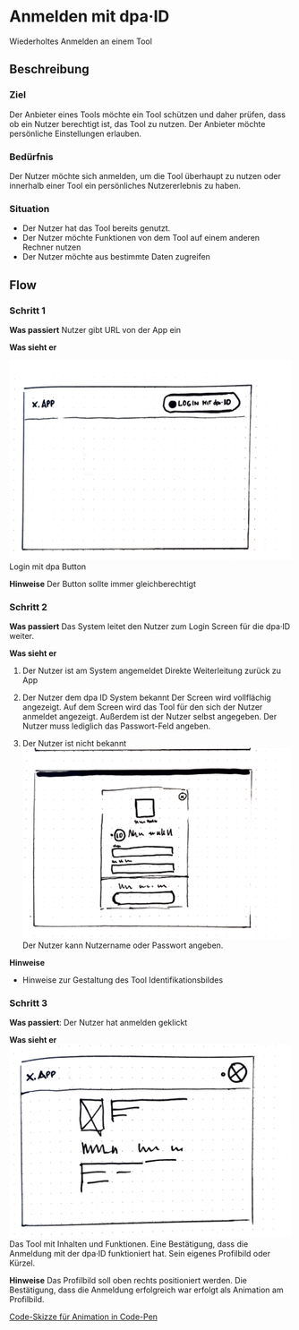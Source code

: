 # Anmelden mit dpa·ID

Wiederholtes Anmelden an einem Tool

## Beschreibung

### Ziel
Der Anbieter eines Tools möchte ein Tool schützen und daher prüfen, dass ob ein Nutzer berechtigt ist, das Tool zu nutzen.
Der Anbieter möchte persönliche Einstellungen erlauben.

### Bedürfnis
Der Nutzer möchte sich anmelden, um die Tool überhaupt zu nutzen oder innerhalb einer Tool ein persönliches Nutzererlebnis zu haben.

### Situation
- Der Nutzer hat das Tool bereits genutzt.
- Der Nutzer möchte Funktionen von dem Tool auf einem anderen Rechner nutzen
- Der Nutzer möchte aus bestimmte Daten zugreifen

## Flow

### Schritt 1
**Was passiert**
Nutzer gibt URL von der App ein

**Was sieht er**

![](./anmelden/anmelden-schritt-1.png)
Login mit dpa Button

**Hinweise**
Der Button sollte immer gleichberechtigt

### Schritt 2
**Was passiert**
Das System leitet den Nutzer zum Login Screen für die dpa·ID weiter.

**Was sieht er**

1. Der Nutzer ist am System angemeldet
Direkte Weiterleitung zurück zu App

2. Der Nutzer dem dpa ID System bekannt
Der Screen wird vollflächig angezeigt. Auf dem Screen wird das Tool für den sich der Nutzer anmeldet angezeigt. Außerdem ist der Nutzer selbst angegeben. Der Nutzer muss lediglich das Passwort-Feld angeben.

3. Der Nutzer ist nicht bekannt
![](./anmelden/anmelden-schritt-2.png)
Der Nutzer kann Nutzername oder Passwort angeben.

**Hinweise**
- Hinweise zur Gestaltung des Tool Identifikationsbildes

### Schritt 3

**Was passiert**: Der Nutzer hat anmelden geklickt

**Was sieht er**
![](./anmelden/anmelden-schritt-3.png)
Das Tool mit Inhalten und Funktionen. Eine Bestätigung, dass die Anmeldung mit der dpa·ID funktioniert hat. Sein eigenes Profilbild oder Kürzel.

**Hinweise**
Das Profilbild soll oben rechts positioniert werden. Die Bestätigung, dass die Anmeldung erfolgreich war erfolgt als Animation am Profilbild.

[Code-Skizze für Animation in Code-Pen](https://codepen.io/anon/pen/deqGVP)
